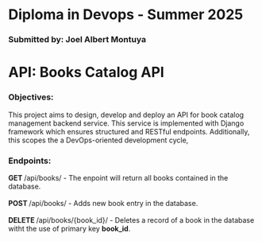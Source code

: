 # Diploma in Devops - Summer 2025
### Submitted by: Joel Albert Montuya


# API: Books Catalog API

### Objectives:
  <p> This project aims to design, develop and deploy an API for book catalog management backend service. This service is implemented with Django framework which ensures structured and RESTful endpoints. Additionally, this scopes the a DevOps-oriented development cycle, </p>

### Endpoints: <br />
<b> GET </b> /api/books/ - The enpoint will return all books contained in the database. <br /><br />
<b> POST </b> /api/books/ - Adds new book entry in the database. <br /><br />
<b> DELETE </b> /api/books/{book_id}/ - Deletes a record of a book in the database witht the use of primary key <b>book_id</b>.



